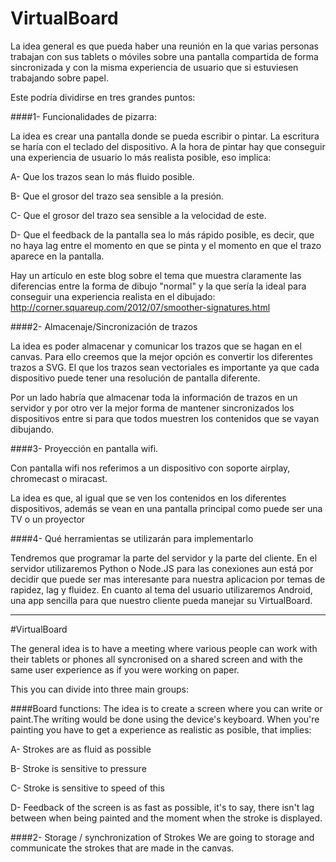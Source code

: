 VirtualBoard
============

La idea general es que pueda haber una reunión en la que varias personas trabajan con sus tablets o móviles sobre una pantalla compartida de forma sincronizada y con la misma experiencia de usuario que si estuviesen trabajando sobre papel.

Este podría dividirse en tres grandes puntos:

####1- Funcionalidades de pizarra:

La idea es crear una pantalla donde se pueda escribir o pintar. La escritura se haría con el teclado del dispositivo. A la hora de pintar hay que conseguir una experiencia de usuario lo más realista posible, eso implica:

A- Que los trazos sean lo más fluido posible.

B- Que el grosor del trazo sea sensible a la presión. 

C- Que el grosor del trazo sea sensible a la velocidad de este.

D- Que el feedback de la pantalla sea lo más rápido posible, es decir, que no haya lag entre el momento en que se pinta y el momento en que el trazo aparece en la pantalla.

Hay un artículo en este blog sobre el tema que muestra claramente las diferencias entre la forma de dibujo "normal" y la que sería la ideal para conseguir una experiencia realista en el dibujado:
http://corner.squareup.com/2012/07/smoother-signatures.html

####2- Almacenaje/Sincronización de trazos

La idea es poder almacenar y comunicar los trazos que se hagan en el canvas. Para ello creemos que la mejor opción es convertir los diferentes trazos a SVG. El que los trazos sean vectoriales es importante ya que cada dispositivo puede tener una resolución de pantalla diferente.

Por un lado habría que almacenar toda la información de trazos en un servidor y por otro ver la mejor forma de mantener sincronizados los dispositivos entre si para que todos muestren los contenidos que se vayan dibujando.

####3- Proyección en pantalla wifi.

Con pantalla wifi nos referimos a un dispositivo con soporte airplay, chromecast o miracast.  

La idea es que, al igual que se ven los contenidos en los diferentes dispositivos, además se vean en una pantalla principal como puede ser una TV o un proyector

####4- Qué herramientas se utilizarán para implementarlo

Tendremos que programar la parte del servidor y la parte del cliente. En el servidor utilizaremos Python o Node.JS para las conexiones aun está por decidir que puede ser mas interesante para nuestra aplicacion por temas de rapidez, lag y fluidez.
En cuanto al tema del usuario utilizaremos Android, una app sencilla para que nuestro cliente pueda manejar su VirtualBoard.

_ _ _


#VirtualBoard

The general idea is to have a meeting where various people can work with their tablets or phones all syncronised on a shared screen  and with the same user experience as if you were working on paper.

This you can divide into three main groups:

####Board functions:
The idea is to create a screen where you can write or paint.The writing would be done using the device's keyboard. When you're painting you have to get a experience as realistic as posible, that implies:

A- Strokes are as fluid as possible

B- Stroke is sensitive to pressure

C- Stroke is sensitive to speed of this

D- Feedback of the screen is as fast as possible, it's to say, there isn't lag between when being painted and the moment when the stroke is displayed.

####2- Storage / synchronization of Strokes
We are going to storage and communicate the strokes that are made in the canvas.
